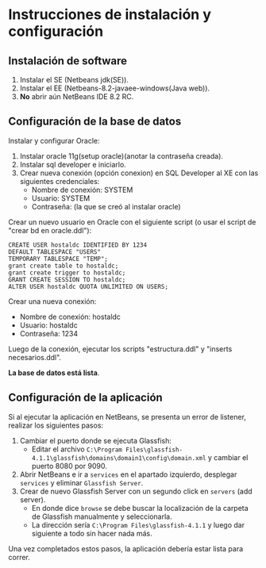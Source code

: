 # Instrucciones de instalación y configuración

## Instalación de software

1. Instalar el SE (Netbeans jdk(SE)).
2. Instalar el EE (Netbeans-8.2-javaee-windows(Java web)).
3. **No** abrir aún NetBeans IDE 8.2 RC.

## Configuración de la base de datos

Instalar y configurar Oracle:

1. Instalar oracle 11g(setup oracle)(anotar la contraseña creada).
2. Instalar sql developer e iniciarlo.
3. Crear nueva conexión (opción conexion) en SQL Developer al XE con las siguientes credenciales:
   - Nombre de conexión: SYSTEM
   - Usuario: SYSTEM
   - Contraseña: (la que se creó al instalar oracle)

Crear un nuevo usuario en Oracle con el siguiente script (o usar el script de "crear bd en oracle.ddl"):

    CREATE USER hostaldc IDENTIFIED BY 1234
    DEFAULT TABLESPACE "USERS"
    TEMPORARY TABLESPACE "TEMP";
    grant create table to hostaldc;
    grant create trigger to hostaldc;
    GRANT CREATE SESSION TO hostaldc;
    ALTER USER hostaldc QUOTA UNLIMITED ON USERS;

Crear una nueva conexión:

- Nombre de conexión: hostaldc
- Usuario: hostaldc
- Contraseña: 1234

Luego de la conexión, ejecutar los scripts "estructura.ddl" y "inserts necesarios.ddl".

**La base de datos está lista**.

## Configuración de la aplicación

Si al ejecutar la aplicación en NetBeans, se presenta un error de listener, realizar los siguientes pasos:

1. Cambiar el puerto donde se ejecuta Glassfish: 
    - Editar el archivo `C:\Program Files\glassfish-4.1.1\glassfish\domains\domain1\config\domain.xml` y cambiar el puerto 8080 por 9090.
2. Abrir NetBeans e ir a `services` en el apartado izquierdo, desplegar `services` y eliminar `Glassfish Server`.
3. Crear de nuevo Glassfish Server con un segundo click en `servers` (add server).
    - En donde dice `browse` se debe buscar la localización de la carpeta de Glassfish manualmente y seleccionarla.
    - La dirección sería `C:\Program Files\glassfish-4.1.1` y luego dar siguiente a todo sin hacer nada más.

Una vez completados estos pasos, la aplicación debería estar lista para correr.
